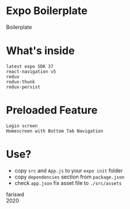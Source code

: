 # Expo Boilerplate
Boilerplate

# What's inside
```
latest expo SDK 37
react-navigation v5
redux
redux-thunk
redux-persist
```

# Preloaded Feature
```
Login screen
Homescreen with Bottom Tab Navigation
```


# Use?
- copy ```src``` and ```App.js``` to your ```expo init``` folder
- copy ```dependencies``` section from ```package.json```
- check ```app.json``` fix asset file to ```./src/assets```

fariswd  
2020
